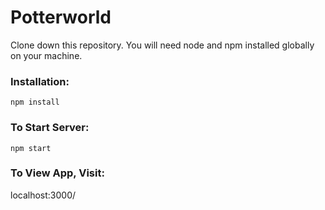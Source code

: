 # Potterworld

Clone down this repository. You will need node and npm installed globally on your machine.

### Installation:

`npm install`

### To Start Server:

`npm start`

### To View App, Visit:

localhost:3000/

